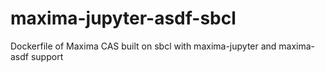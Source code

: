 # maxima-jupyter-asdf-sbcl
Dockerfile of Maxima CAS built on sbcl with maxima-jupyter and maxima-asdf support

